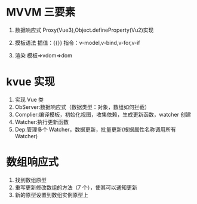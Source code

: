 # MVVM 三要素

1. 数据响应式
   Proxy(Vue3),Object.defineProperty(Vu2)实现
2. 摸板语法
   插值：{{}}
   指令：v-model,v-bind,v-for,v-if

3. 渲染
   模板=>vdom=>dom

# kvue 实现

1. 实现 Vue 类
2. ObServer:数据响应式（数据类型：对象，数组如何拦截）
3. Complier:编译摸板，初始化视图，收集依赖，生成更新函数，watcher 创建
4. Watcher:执行更新函数
5. Dep:管理多个 Watcher，数据更新，批量更新(根据属性名称调用所有 Watcher)

# 数组响应式

1. 找到数组原型
2. 重写更新修改数组的方法（7 个），使其可以通知更新
3. 新的原型设置到数组实例原型上

##
